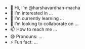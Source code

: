 - 👋 Hi, I’m @harshavardhan-macha
- 👀 I’m interested in ...
- 🌱 I’m currently learning ...
- 💞️ I’m looking to collaborate on ...
- 📫 How to reach me ...
- 😄 Pronouns: ...
- ⚡ Fun fact: ...

<!---
harshavardhan-macha/harshavardhan-macha is a ✨ special ✨ repository because its `README.md` (this file) appears on your GitHub profile.
You can click the Preview link to take a look at your changes.
--->
